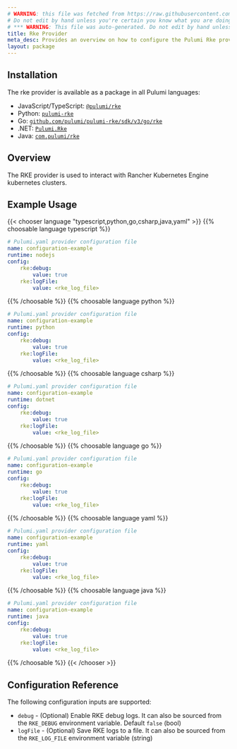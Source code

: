 ```yaml
---
# WARNING: this file was fetched from https://raw.githubusercontent.com/pulumi/pulumi-rke/v3.5.0/docs/_index.md
# Do not edit by hand unless you're certain you know what you are doing!
# *** WARNING: This file was auto-generated. Do not edit by hand unless you're certain you know what you are doing! ***
title: Rke Provider
meta_desc: Provides an overview on how to configure the Pulumi Rke provider.
layout: package
---
```

## Installation

The rke provider is available as a package in all Pulumi languages:

* JavaScript/TypeScript: [`@pulumi/rke`](https://www.npmjs.com/package/@pulumi/rke)
* Python: [`pulumi-rke`](https://pypi.org/project/pulumi-rke/)
* Go: [`github.com/pulumi/pulumi-rke/sdk/v3/go/rke`](https://github.com/pulumi/pulumi-rke)
* .NET: [`Pulumi.Rke`](https://www.nuget.org/packages/Pulumi.Rke)
* Java: [`com.pulumi/rke`](https://central.sonatype.com/artifact/com.pulumi/rke)
## Overview

The RKE provider is used to interact with Rancher Kubernetes Engine kubernetes clusters.
## Example Usage

{{< chooser language "typescript,python,go,csharp,java,yaml" >}}
{{% choosable language typescript %}}
```yaml
# Pulumi.yaml provider configuration file
name: configuration-example
runtime: nodejs
config:
    rke:debug:
        value: true
    rke:logFile:
        value: <rke_log_file>

```

{{% /choosable %}}
{{% choosable language python %}}
```yaml
# Pulumi.yaml provider configuration file
name: configuration-example
runtime: python
config:
    rke:debug:
        value: true
    rke:logFile:
        value: <rke_log_file>

```

{{% /choosable %}}
{{% choosable language csharp %}}
```yaml
# Pulumi.yaml provider configuration file
name: configuration-example
runtime: dotnet
config:
    rke:debug:
        value: true
    rke:logFile:
        value: <rke_log_file>

```

{{% /choosable %}}
{{% choosable language go %}}
```yaml
# Pulumi.yaml provider configuration file
name: configuration-example
runtime: go
config:
    rke:debug:
        value: true
    rke:logFile:
        value: <rke_log_file>

```

{{% /choosable %}}
{{% choosable language yaml %}}
```yaml
# Pulumi.yaml provider configuration file
name: configuration-example
runtime: yaml
config:
    rke:debug:
        value: true
    rke:logFile:
        value: <rke_log_file>

```

{{% /choosable %}}
{{% choosable language java %}}
```yaml
# Pulumi.yaml provider configuration file
name: configuration-example
runtime: java
config:
    rke:debug:
        value: true
    rke:logFile:
        value: <rke_log_file>

```

{{% /choosable %}}
{{< /chooser >}}
## Configuration Reference

The following configuration inputs are supported:

* `debug` - (Optional) Enable RKE debug logs. It can also be sourced from the `RKE_DEBUG` environment variable. Default `false` (bool)
* `logFile` - (Optional) Save RKE logs to a file. It can also be sourced from the `RKE_LOG_FILE` environment variable (string)